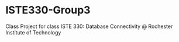 # ISTE330-Group3
Class Project for class ISTE 330: Database Connectivity @ Rochester Institute of Technology

